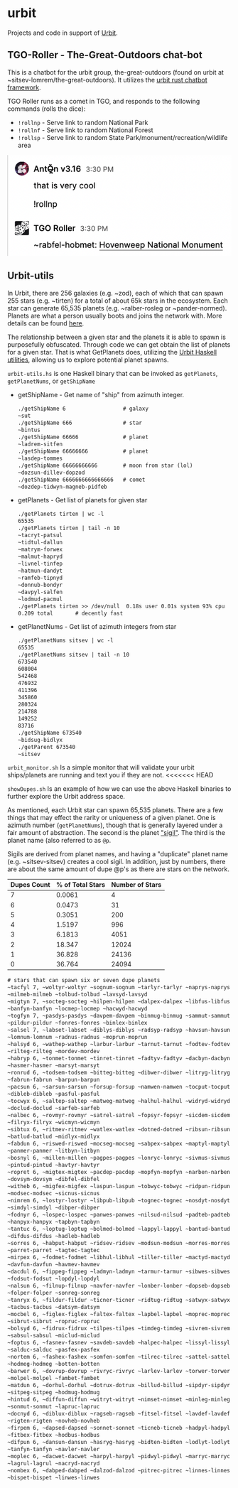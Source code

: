 # urbit
Projects and code in support of [Urbit](urbit.org).

## TGO-Roller - The-Great-Outdoors chat-bot
This is a chatbot for the urbit group, the-great-outdoors (found on urbit at ~sitsev-lomrem/the-great-outdoors).  It utilizes the [urbit rust chatbot framework](https://github.com/robkorn/urbit-chatbot-framework).

TGO Roller runs as a comet in TGO, and responds to the following commands (rolls the dice):

 - `!rollnp` - Serve link to random National Park
 - `!rollnf` - Serve link to random National Forest
 - `!rollsp` - Serve link to random State Park/monument/recreation/wildlife area

![TGO-Roller Example](https://raw.githubusercontent.com/riflechess/urbit/main/tgo-roller/img/tgo-roller.png)
                      
## Urbit-utils 
In Urbit, there are 256 galaxies (e.g. ~zod), each of which that can spawn 255 stars (e.g. ~tirten) for a total of about 65k stars in the ecosystem.  Each star can generate 65,535 planets (e.g. ~ralber-rosleg or ~pander-normed).  Planets are what a person usually boots and joins the network with.  More details can be found [here](https://urbit.org/blog/the-urbit-address-space).

The relationship between a given star and the planets it is able to spawn is purposefully obfuscated. Through code we can get obtain the list of planets for a given star.  That is what GetPlanets does, utilizing the [Urbit Haskell utilities](https://github.com/urbit/urbit-hob), allowing us to explore potential planet spawns.

`urbit-utils.hs` is one Haskell binary that can be invoked as `getPlanets`, `getPlanetNums`, or `getShipName`

 - getShipName - Get name of "ship" from azimuth integer.
   ```shell
   ./getShipName 6                  # galaxy
   ~sut
   ./getShipName 666                # star
   ~bintus
   ./getShipName 66666              # planet
   ~ladrem-sitfen
   ./getShipName 66666666           # planet
   ~lasdep-tommes
   ./getShipName 66666666666        # moon from star (lol)
   ~dozsun-dillev-dopzod
   ./getShipName 6666666666666666   # comet
   ~dozdep-tidwyn-magneb-pidfeb
   ```
 - getPlanets - Get list of planets for given star
   ```shell
   ./getPlanets tirten | wc -l     
   65535
   ./getPlanets tirten | tail -n 10
   ~tacryt-patsul
   ~tidtul-dallun
   ~matrym-forwex
   ~malmut-hapryd
   ~livnel-tinfep
   ~hatmun-dandyt
   ~ramfeb-tipnyd
   ~donnub-bondyr
   ~davpyl-salfen
   ~lodmud-pacmul
   ./getPlanets tirten >> /dev/null  0.18s user 0.01s system 93% cpu 0.209 total       # decently fast
   ```
 - getPlanetNums - Get list of azimuth integers from star
   ```shell
   ./getPlanetNums sitsev | wc -l     
   65535
   ./getPlanetNums sitsev | tail -n 10
   673540
   608004
   542468
   476932
   411396
   345860
   280324
   214788
   149252
   83716
   ./getShipName 673540
   ~bidsug-bidlyx
   ./getParent 673540       
   ~sitsev
   ```

`urbit_monitor.sh` Is a simple monitor that will validate your urbit ships/planets are running and text you if they are not.
<<<<<<< HEAD

`showDupes.sh` Is an example of how we can use the above Haskell binaries to further explore the Urbit address space.
 
 As mentioned, each Urbit star can spawn 65,535 planets.  There are a few things that may effect the rarity or uniqueness of a given planet.  One is azimuth number (`getPlanetNums`), though that is generally layered under a fair amount of abstraction.  The second is the planet ["sigil"](https://urbit.org/blog/creating-sigils).  The third is the planet name (also referred to as `@p`. 

 Sigils are derived from planet names, and having a "duplicate" planet name (e.g. ~sitsev-sitsev) creates a cool sigil.  In addition, just by numbers, there are about the same amount of dupe @p's as there are stars on the network. 


|Dupes Count	|% of Total Stars|	Number of Stars|
| ---- | ---- | ---- |
|7	|0.0061|	4|
|6	|0.0473|	31|             
|5	|0.3051|	200|
|4	|1.5197|	996|
|3	|6.1813|	4051|
|2	|18.347|	12024|
|1	|36.828|	24136|
|0	|36.764|	24094|

```
# stars that can spawn six or seven dupe planets
~tacfyl 7, ~woltyr-woltyr ~sognum-sognum ~tarlyr-tarlyr ~naprys-naprys ~milmeb-milmeb ~tolbud-tolbud ~lavsyd-lavsyd
~migtyn 7, ~socteg-socteg ~hilpen-hilpen ~dalpex-dalpex ~libfus-libfus ~banfyn-banfyn ~locmep-locmep ~hacwyd-hacwyd
~togfyn 7, ~pasdys-pasdys ~davpem-davpem ~binmug-binmug ~sammut-sammut ~pildur-pildur ~fonres-fonres ~binlex-binlex
~salsel 7, ~labset-labset ~diblys-diblys ~radsyp-radsyp ~havsun-havsun ~lomnum-lomnum ~radnus-radnus ~moprun-moprun
~halsyd 6, ~wathep-wathep ~larbur-larbur ~tarnut-tarnut ~fodtev-fodtev ~rilteg-rilteg ~mordev-mordev
~habryp 6, ~tonmet-tonmet ~tinret-tinret ~fadtyv-fadtyv ~dacbyn-dacbyn ~hasmer-hasmer ~marsyt-marsyt
~ronrud 6, ~todsem-todsem ~bitteg-bitteg ~dibwer-dibwer ~litryg-litryg ~fabrun-fabrun ~barpun-barpun
~pacsun 6, ~sarsun-sarsun ~forsup-forsup ~namwen-namwen ~tocput-tocput ~dibleb-dibleb ~pasful-pasful
~tocwyx 6, ~saltep-saltep ~matweg-matweg ~halhul-halhul ~widryd-widryd ~doclud-doclud ~sarfeb-sarfeb
~nalbec 6, ~rovmyr-rovmyr ~satrel-satrel ~fopsyr-fopsyr ~sicdem-sicdem ~filryx-filryx ~wicmyn-wicmyn
~sibtux 6, ~ritmev-ritmev ~watlex-watlex ~dotned-dotned ~ribsun-ribsun ~batlud-batlud ~midlyx-midlyx
~fabdun 6, ~riswed-riswed ~mocseg-mocseg ~sabpex-sabpex ~maptyl-maptyl ~panmer-panmer ~litbyn-litbyn
~bosnyl 6, ~millen-millen ~pagpes-pagpes ~lonryc-lonryc ~sivmus-sivmus ~pintud-pintud ~havtyr-havtyr
~ropret 6, ~migtex-migtex ~pacdep-pacdep ~mopfyn-mopfyn ~narben-narben ~dovsym-dovsym ~dibfel-dibfel
~witheb 6, ~migfex-migfex ~laspun-laspun ~tobwyc-tobwyc ~ridpun-ridpun ~modsec-modsec ~sicnus-sicnus
~nimrem 6, ~lostyr-lostyr ~libpub-libpub ~tognec-tognec ~nosdyt-nosdyt ~simdyl-simdyl ~dibper-dibper
~fodnyr 6, ~lospec-lospec ~panwes-panwes ~nilsud-nilsud ~padteb-padteb ~hanpyx-hanpyx ~tapbyn-tapbyn
~tantuc 6, ~loptug-loptug ~bolmed-bolmed ~lappyl-lappyl ~bantud-bantud ~difdus-difdus ~hadleb-hadleb
~sorres 6, ~habput-habput ~ridsev-ridsev ~modsun-modsun ~morres-morres ~parret-parret ~tagtec-tagtec
~mirpex 6, ~fodmet-fodmet ~libhul-libhul ~tiller-tiller ~mactyd-mactyd ~davfun-davfun ~havmev-havmev
~dacdul 6, ~fippeg-fippeg ~ladmyn-ladmyn ~tarmur-tarmur ~sibwes-sibwes ~fodsut-fodsut ~lopdyl-lopdyl
~nalsun 6, ~filnup-filnup ~navfer-navfer ~lonber-lonber ~dopseb-dopseb ~folper-folper ~sonreg-sonreg
~tanryx 6, ~fildur-fildur ~ticner-ticner ~ridtug-ridtug ~satwyx-satwyx ~tacbus-tacbus ~datsym-datsym
~mocbel 6, ~figlex-figlex ~faltex-faltex ~lapbel-lapbel ~moprec-moprec ~sibrut-sibrut ~ropruc-ropruc
~bolsyd 6, ~fidrux-fidrux ~tilpes-tilpes ~timdeg-timdeg ~sivrem-sivrem ~sabsul-sabsul ~miclud-miclud
~foptus 6, ~fasnev-fasnev ~savdeb-savdeb ~halpec-halpec ~lissyl-lissyl ~salduc-salduc ~pasfex-pasfex
~nortem 6, ~fashex-fashex ~somfen-somfen ~tilrec-tilrec ~sattel-sattel ~hodmeg-hodmeg ~botten-botten
~barwer 6, ~dovrup-dovrup ~rivryc-rivryc ~larlev-larlev ~torwer-torwer ~molpel-molpel ~fambet-fambet
~matdun 6, ~dorhul-dorhul ~dotrux-dotrux ~billud-billud ~sipdyr-sipdyr ~sitpeg-sitpeg ~hodmug-hodmug
~hintud 6, ~diffun-diffun ~witryt-witryt ~nimset-nimset ~minleg-minleg ~sonmut-sonmut ~lapruc-lapruc
~docnyd 6, ~diblux-diblux ~ragseb-ragseb ~fitsel-fitsel ~lavdef-lavdef ~rigten-rigten ~novheb-novheb
~firpem 6, ~dapsed-dapsed ~sonnet-sonnet ~ticneb-ticneb ~hadpyl-hadpyl ~fitbex-fitbex ~hodbus-hodbus
~difpun 6, ~dansun-dansun ~hasryg-hasryg ~bidten-bidten ~lodlyt-lodlyt ~tanfyn-tanfyn ~navler-navler
~moplec 6, ~dacwet-dacwet ~harpyl-harpyl ~pidwyl-pidwyl ~marryc-marryc ~lagrul-lagrul ~nacryd-nacryd
~nombex 6, ~dabped-dabped ~dalzod-dalzod ~pitrec-pitrec ~linnes-linnes ~bispet-bispet ~linwes-linwes
```
